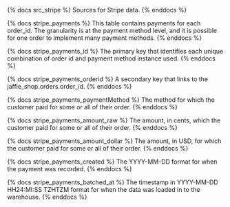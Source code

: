 {% docs src_stripe %}
    Sources for Stripe data.
{% enddocs %}

{% docs stripe_payments %}
    This table contains payments for each order_id. The granularity is at the
    payment method level, and it is possible for one order to implement
    many payment methods.
{% enddocs %}

{% docs stripe_payments_id %}
    The primary key that identifies each unique combination of order id and 
    payment method instance used.
{% enddocs %}

{% docs stripe_payments_orderid %}
    A secondary key that links to the jaffle_shop.orders.order_id.
{% enddocs %}

{% docs stripe_payments_paymentMethod %}
    The method for which the customer paid for some or all of their order.
{% enddocs %}

{% docs stripe_payments_amount_raw %}
    The amount, in cents, which the customer paid for some or all of their 
    order.
{% enddocs %}

{% docs stripe_payments_amount_dollar %}
    The amount, in USD, for which the customer paid for some or all of 
    their order.
{% enddocs %}

{% docs stripe_payments_created %}
    The YYYY-MM-DD format for when the payment was recorded.
{% enddocs %}

{% docs stripe_payments_batched_at %}
    The timestamp in YYYY-MM-DD HH24:MI:SS TZHTZM format for when the 
    data was loaded in to the warehouse.
{% enddocs %}